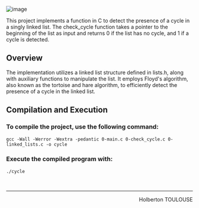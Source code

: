 ![image](https://github.com/TessierV/holbertonschool-interview/assets/113889290/2a789275-2745-4318-8fb8-cbada67ab6e4)

This project implements a function in C to detect the presence of a cycle in a singly linked list. The check_cycle function takes a pointer to the beginning of the list as input and returns 0 if the list has no cycle, and 1 if a cycle is detected.

## Overview
The implementation utilizes a linked list structure defined in lists.h, along with auxiliary functions to manipulate the list. It employs Floyd's algorithm, also known as the tortoise and hare algorithm, to efficiently detect the presence of a cycle in the linked list.

## Compilation and Execution

### To compile the project, use the following command:
`gcc -Wall -Werror -Wextra -pedantic 0-main.c 0-check_cycle.c 0-linked_lists.c -o cycle`

### Execute the compiled program with:
`./cycle`

<br/><hr>
<p align="right">Holberton TOULOUSE</p>
